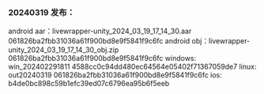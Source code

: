 ### 20240319 发布：
android aar：livewrapper-unity_2024_03_19_17_14_30.aar 061826ba2fbb31036a61f900bd8e9f5841f9c6fc
android obj：livewrapper-unity_2024_03_19_17_14_30_obj.zip 061826ba2fbb31036a61f900bd8e9f5841f9c6fc
windows: win_202402291811 4588cc0c94dd480ec64564e05402f71367059de7
linux: out20240319 061826ba2fbb31036a61f900bd8e9f5841f9c6fc
ios: b4de0bc898c59b1efc39ed07c6796ea95b6f5eeb

